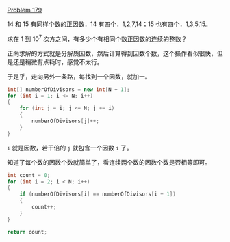 [Problem 179](https://projecteuler.net/problem=179 "Problem 179 - Project Euler")

14 和 15 有同样个数的正因数，14 有四个，1,2,7,14；15 也有四个，1,3,5,15。

求在 1 到 $10^7$ 次方之间，有多少个有相同个数正因数的连续的整数？

正向求解的方式就是分解质因数，然后计算得到因数个数，这个操作看似很快，但是还是稍微有点耗时，感觉不太行。

于是乎，走向另外一条路，每找到一个因数，就加一。
``` csharp
int[] numberOfDivisors = new int[N + 1];
for (int i = 1; i <= N; i++)
{
    for (int j = i; j <= N; j += i)
    {
        numberOfDivisors[j]++;
    }
}
```
`i` 就是因数，若干倍的 `j` 就包含一个因数 `i` 了。

知道了每个数的因数个数就简单了，看连续两个数的因数个数是否相等即可。
``` csharp
int count = 0;
for (int i = 2; i < N; i++)
{
    if (numberOfDivisors[i] == numberOfDivisors[i + 1])
    {
        count++;
    }
}

return count;
```
